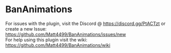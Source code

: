 # BanAnimations
For issues with the plugin, visit the Discord @ https://discord.gg/PtACTzt or create a new Issue: https://github.com/Matt4499/BanAnimations/issues/new  
For help using this plugin visit the wiki: https://github.com/Matt4499/BanAnimations/wiki

